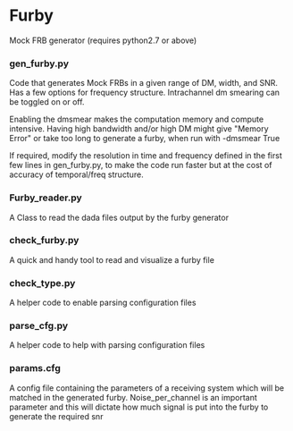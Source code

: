 # Furby
Mock FRB generator (requires python2.7 or above)

### gen_furby.py

Code that generates Mock FRBs in a given range of DM, width, and SNR. Has a few options for frequency structure. Intrachannel dm smearing can be toggled on or off.

Enabling the dmsmear makes the computation memory and compute intensive. Having high bandwidth and/or high DM might give "Memory Error" or take too long to generate a furby, when run with -dmsmear True

If required, modify the resolution in time and frequency defined in the first few lines in gen_furby.py, to make the code run faster but at the cost of accuracy of temporal/freq structure.

### Furby_reader.py

A Class to read the dada files output by the furby generator

### check_furby.py

A quick and handy tool to read and visualize a furby file

### check_type.py

A helper code to enable parsing configuration files

### parse_cfg.py

A helper code to help with parsing configuration files

### params.cfg

A config file containing the parameters of a receiving system which will be matched in the generated furby.
Noise_per_channel is an important parameter and this will dictate how much signal is put into the furby to generate the required snr
